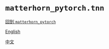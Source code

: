 # `matterhorn_pytorch.tnn`

[回到 `matterhorn_pytorch`](../README.md)

[English](../../en_us/tnn/README.md)

[中文](../../zh_cn/tnn/README.md)